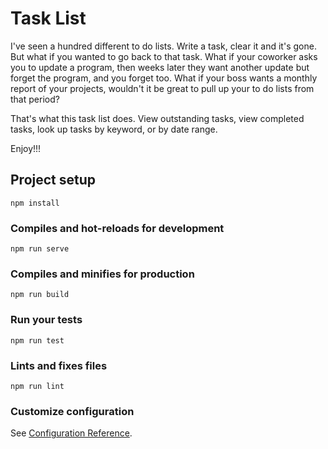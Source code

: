 # Task List

I've seen a hundred different to do lists. Write a task, clear it and it's gone. But what if you wanted to go back to that task. What if your coworker asks you to update a program, then weeks later they want another update but forget the program, and you forget too. What if your boss wants a monthly report of your projects, wouldn't it be great to pull up your to do lists from that period?

That's what this task list does. View outstanding tasks, view completed tasks, look up tasks by keyword, or by date range.

Enjoy!!!

## Project setup
```
npm install
```

### Compiles and hot-reloads for development
```
npm run serve
```

### Compiles and minifies for production
```
npm run build
```

### Run your tests
```
npm run test
```

### Lints and fixes files
```
npm run lint
```

### Customize configuration
See [Configuration Reference](https://cli.vuejs.org/config/).
